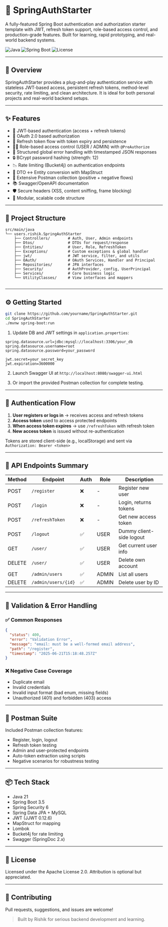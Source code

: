 # 🔐 SpringAuthStarter

A fully-featured Spring Boot authentication and authorization starter template with JWT, refresh token support, role-based access control, and production-grade features. Built for learning, rapid prototyping, and real-world backend systems.

![Java](https://img.shields.io/badge/Java-21-blue)
![Spring Boot](https://img.shields.io/badge/Spring_Boot-3.5-success)
![License](https://img.shields.io/badge/License-Apache_2.0-green)

---

## 📖 Overview

SpringAuthStarter provides a plug-and-play authentication service with stateless JWT-based access, persistent refresh tokens, method-level security, rate limiting, and clean architecture. It is ideal for both personal projects and real-world backend setups.

---

## ✨ Features

* 🔑 JWT-based authentication (access + refresh tokens)
* 🔐 OAuth 2.0 based authorization 
* 🔄 Refresh token flow with token expiry and persistence
* 🧑‍⚖️ Role-based access control (USER / ADMIN) with `@PreAuthorize`
* 🧾 Structured global error handling with timestamped JSON responses
* 🔒 BCrypt password hashing (strength: 12)
* 📉 Rate limiting (Bucket4j) on authentication endpoints
* 🧼 DTO ↔ Entity conversion with MapStruct
* 🧪 Extensive Postman collection (positive + negative flows)
* 📚 Swagger/OpenAPI documentation
* 🛡 Secure headers (XSS, content sniffing, frame blocking)
* 🧱 Modular, scalable code structure

---

## 📂 Project Structure

```
src/main/java
└── users.rishik.SpringAuthStarter
    ├── Controllers/        # Auth, User, Admin endpoints
    ├── Dtos/               # DTOs for request/response
    ├── Entities/           # User, Role, RefreshToken
    ├── Exceptions/         # Custom exceptions & global handler
    ├── jwt/                # JWT service, filter, and utils
    ├── OAuth/              # OAuth Services, Handler and Principal 
    ├── Repositories/       # JPA interfaces
    ├── Security/           # AuthProvider, config, UserPrincipal
    ├── Services/           # Core business logic
    └── UtilityClasses/     # View interfaces and mappers
    
```

---

## ⚙️ Getting Started

```bash
git clone https://github.com/yourname/SpringAuthStarter.git
cd SpringAuthStarter
./mvnw spring-boot:run
```

1. Update DB and JWT settings in `application.properties`:

```properties
spring.datasource.url=jdbc:mysql://localhost:3306/your_db
spring.datasource.username=root
spring.datasource.password=your_password

jwt.secret=your_secret_key
jwt.expiration=3600000
```

2. Launch Swagger UI at `http://localhost:8080/swagger-ui.html`

3. Or import the provided Postman collection for complete testing.

---

## 🔐 Authentication Flow

1. **User registers or logs in** → receives access and refresh tokens
2. **Access token** used to access protected endpoints
3. **When access token expires** → use `/refreshToken` with refresh token
4. **New access token** is issued without re-authentication

Tokens are stored client-side (e.g., localStorage) and sent via `Authorization: Bearer <token>`

---

## 🔢 API Endpoints Summary

| Method | Endpoint            | Auth | Role  | Description              |
| ------ | ------------------- | ---- | ----- | ------------------------ |
| POST   | `/register`         | ❌    | -     | Register new user        |
| POST   | `/login`            | ❌    | -     | Login, returns tokens    |
| POST   | `/refreshToken`     | ❌    | -     | Get new access token     |
| POST   | `/logout`           | ✅    | USER  | Dummy client-side logout |
| GET    | `/user/`            | ✅    | USER  | Get current user info    |
| DELETE | `/user/`            | ✅    | USER  | Delete own account       |
| GET    | `/admin/users`      | ✅    | ADMIN | List all users           |
| DELETE | `/admin/users/{id}` | ✅    | ADMIN | Delete user by ID        |

---

## 🧪 Validation & Error Handling

### ✅ Common Responses

```json
{
  "status": 400,
  "error": "Validation Error",
  "message": "email: must be a well-formed email address",
  "path": "/register",
  "timestamp": "2025-06-21T15:18:48.257Z"
}
```

### ❌ Negative Case Coverage

* Duplicate email
* Invalid credentials
* Invalid input format (bad enum, missing fields)
* Unauthorized (401) and forbidden (403) access

---

## 🧰 Postman Suite

Included Postman collection features:

* Register, login, logout
* Refresh token testing
* Admin and user-protected endpoints
* Auto-token extraction using scripts
* Negative scenarios for robustness testing

---

## 📦 Tech Stack

* Java 21
* Spring Boot 3.5
* Spring Security 6
* Spring Data JPA + MySQL
* JWT (JJWT 0.12.6)
* MapStruct for mapping
* Lombok
* Bucket4j for rate limiting
* Swagger (SpringDoc 2.x)

---

## 💼 License

Licensed under the Apache License 2.0. Attribution is optional but appreciated.

---

## 🤝 Contributing

Pull requests, suggestions, and issues are welcome!

> Built by Rishik for serious backend development and learning.
